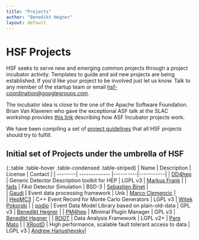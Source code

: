 ```yaml
---
title: "Projects"
author: "Benedikt Hegner"
layout: default
---
```


# HSF Projects

HSF seeks to serve new and emerging common projects through a project incubator activity. Templates to guide and aid new projects are being established. If you'd like your project to be involved just let us know. Talk to any member of the startup team or email hsf-coordination@googlegroups.com.

The incubator idea is close to the one of the Apache Software Foundation. Brian Van Klaveren who gave the exceptional ASF talk at the SLAC workshop provides [this link](http://www.apache.org/foundation/how-it-works.html#incubator) describing how ASF Incubator projects work.

We have been compiling a set of [project guidelines](project_guidelines.html) that all HSF projects should try to fulfill.

## Initial set of Projects under the umbrella of HSF

{:.table .table-hover .table-condensed .table-striped}
| Name  | Description | License | Contact |
| --------| ------------- |----------|-----------|
| [DD4hep](http://hepsoftware.org/e/dd4hep)   | Generic Detector Description toolkit for HEP  | LGPL v3 | [Markus Frank](mailto:marks.frank@cern.ch) |
| [fads](http://hepsoftware.org/e/fads)          | FAst Detector Simulation  | BSD-3 | [Sebastien Binet](mailto:binet@cern.ch) |  
| [Gaudi](http://hepsoftware.org/e/gaudi)          | Event data processing framework | Unk | [Marco Clemencic](mailto:marco.clemencic@cern.ch) |  
| [HepMC3](http://hepsoftware.org/e/hepmc3) | C++ Event Record for Monte Carlo Generators | LGPL v3 | [Witek Pokorski](mailto:witold.pokorski@cern.ch) |
| [podio](https://github.com/hegner/podio) | Event Data Model Library based on plain-old-data | GPL v3 | [Benedikt Hegner](mailto:benedikt.hegner@cern.ch) |
| [PM4hep](https://github.com/hegner/PM4hep) | Minimal Plugin Manager | GPL v3 | [Benedikt Hegner](mailto:benedikt.hegner@cern.ch) |
| [ROOT](http://hepsoftware.org/e/root)            | Data Analysis Framework | LGPL v2+ | [Pere Mato](mailto:pere.mato@cern.ch) |
| [XRootD](http://hepsoftware.org/e/xrootd)     | High performance, scalable fault tolerant access to data  | LGPL v3 | [Andrew Hanushevsky](mailto:abh@stanford.edu)|

